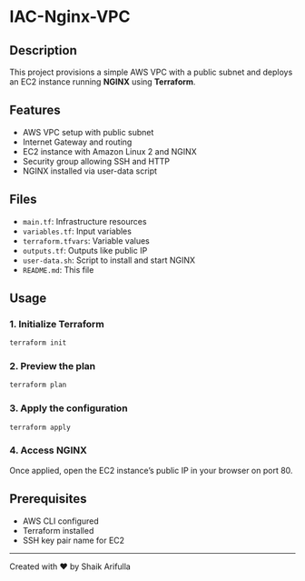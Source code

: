 # IAC-Nginx-VPC

## Description
This project provisions a simple AWS VPC with a public subnet and deploys an EC2 instance running **NGINX** using **Terraform**.

## Features
- AWS VPC setup with public subnet
- Internet Gateway and routing
- EC2 instance with Amazon Linux 2 and NGINX
- Security group allowing SSH and HTTP
- NGINX installed via user-data script

## Files
- `main.tf`: Infrastructure resources
- `variables.tf`: Input variables
- `terraform.tfvars`: Variable values
- `outputs.tf`: Outputs like public IP
- `user-data.sh`: Script to install and start NGINX
- `README.md`: This file

## Usage

### 1. Initialize Terraform
```bash
terraform init
```

### 2. Preview the plan
```bash
terraform plan
```

### 3. Apply the configuration
```bash
terraform apply
```

### 4. Access NGINX
Once applied, open the EC2 instance’s public IP in your browser on port 80.

## Prerequisites
- AWS CLI configured
- Terraform installed
- SSH key pair name for EC2

---
Created with ❤️ by Shaik Arifulla